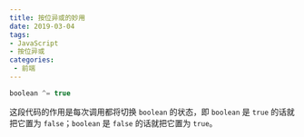 ```yaml
---
title: 按位异或的妙用
date: 2019-03-04
tags:
- JavaScript
- 按位异或
categories: 
 - 前端
---
```

```JavaScript
boolean ^= true
```

这段代码的作用是每次调用都将切换 `boolean` 的状态，即 `boolean` 是 `true` 的话就把它置为 `false`；`boolean` 是 `false` 的话就把它置为 `true`。